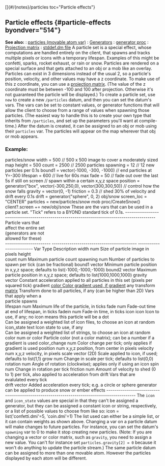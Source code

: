 []{#/{notes}/particles toc="Particle effects"}
  ## Particle effects {#particle-effects byondver="514"}
  **See also:**
  :   [particles (movable atom var)](ref/atom/movable/var/particles)
  :   [Generators](ref/%7Bnotes%7D/generators)
  :   [generator proc](ref/proc/generator)
  :   [Projection matrix](ref/%7Bnotes%7D/projection-matrix)
  :   [stddef.dm file](ref/%7B%7Bappendix%7D%7D/stddef%2edm)
  A particle set is a special effect, whose computations are handled
  entirely on the client, that spawns and tracks multiple pixels or icons
  with a temporary lifespan. Examples of this might be confetti, sparks,
  rocket exhaust, or rain or snow. Particles are rendered on a special
  surface and that gets attached to an obj or a mob like an overlay.
  Particles can exist in 3 dimensions instead of the usual 2, so a
  particle\'s position, velocity, and other values may have a z
  coordinate. To make use of this z coordinate, you can use a [projection
  matrix](ref/%7Bnotes%7D/projection-matrix). (The value of the z coordinate
  must be between -100 and 100 after projection. Otherwise it\'s not
  guaranteed the particle will be displayed.)
  To create a particle set, use `new` to create a new `/particles` datum,
  and then you can set the datum\'s vars. The vars can be set to constant
  values, or generator functions that will allow the client to choose from
  a range of values when spawning those particles. (The easiest way to
  handle this is to create your own type that inherits from `/particles`,
  and set up the parameters you\'ll want at compile-time.)
  After the datum is created, it can be assigned to an obj or mob using
  their `particles` var. The particles will appear on the map wherever
  that obj or mob appears.
  ### Example:
  particles/snow width = 500 // 500 x 500 image to cover a moderately
  sized map height = 500 count = 2500 // 2500 particles spawning = 12 //
  12 new particles per 0.1s bound1 = vector(-1000, -300, -1000) // end
  particles at Y=-300 lifespan = 600 // live for 60s max fade = 50 // fade
  out over the last 5s if still on screen // spawn within a certain x,y,z
  space position = generator(\"box\", vector(-300,250,0),
  vector(300,300,50)) // control how the snow falls gravity = vector(0,
  -1) friction = 0.3 // shed 30% of velocity and drift every 0.1s drift =
  generator(\"sphere\", 0, 2) obj/snow screen_loc = \"CENTER\" particles =
  new/particles/snow mob proc/CreateSnow() client?.screen += new/obj/snow
  These are the vars that can be used in a particle set. \"Tick\" refers
  to a BYOND standard tick of 0.1s.
    ---------------------------------------------------------------------------------------------
    Particle vars that                                                  
    affect the entire set                                               
    (generators are not                                                 
    allowed for these)                                                  
    ----------------------- ------------------------------------------- -------------------------
    Var                     Type                                        Description
    width                   num                                         Size of particle image in
                                                                        pixels
    height                                                              
    count                   num                                         Maximum particle count
    spawning                num                                         Number of particles to
                                                                        spawn per tick (can be
                                                                        fractional)
    bound1                  vector                                      Minimum particle position
                                                                        in x,y,z space; defaults
                                                                        to
                                                                        list(-1000,-1000,-1000)
    bound2                  vector                                      Maximum particle position
                                                                        in x,y,z space; defaults
                                                                        to list(1000,1000,1000)
    gravity                 vector                                      Constant acceleration
                                                                        applied to all particles
                                                                        in this set (pixels per
                                                                        squared tick)
    gradient                [color                                      Color gradient used, if
                            gradient](ref/%7Bnotes%7D/color-gradient)     any
    transform               [matrix](ref/%7Bnotes%7D/projection-matrix)   Transform done to all
                                                                        particles, if any (can be
                                                                        higher than 2D)
    Vars that apply when a                                              
    particle spawns                                                     
    lifespan                num                                         Maximum life of the
                                                                        particle, in ticks
    fade                    num                                         Fade-out time at end of
                                                                        lifespan, in ticks
    fadein                  num                                         Fade-in time, in ticks
    icon                    icon                                        Icon to use, if any; no
                                                                        icon means this particle
                                                                        will be a dot\
                                                                        Can be assigned a
                                                                        weighted list of icon
                                                                        files, to choose an icon
                                                                        at random
    icon_state              text                                        Icon state to use, if
                                                                        any\
                                                                        Can be assigned a
                                                                        weighted list of strings,
                                                                        to choose an icon at
                                                                        random
    color                   num or color                                Particle color (not a
                                                                        color matrix); can be a
                                                                        number if a gradient is
                                                                        used
    color_change            num                                         Color change per tick;
                                                                        only applies if gradient
                                                                        is used
    position                num                                         x,y,z position, from
                                                                        center in pixels
    velocity                num                                         x,y,z velocity, in pixels
    scale                   vector (2D)                                 Scale applied to icon, if
                                                                        used; defaults to
                                                                        list(1,1)
    grow                    num                                         Change in scale per tick;
                                                                        defaults to list(0,0)
    rotation                num                                         Angle of rotation
                                                                        (clockwise); applies only
                                                                        if using an icon
    spin                    num                                         Change in rotation per
                                                                        tick
    friction                num                                         Amount of velocity to
                                                                        shed (0 to 1) per tick,
                                                                        also applied to
                                                                        acceleration from drift
    Vars that are                                                       
    evalulated every tick                                               
    drift                   vector                                      Added acceleration every
                                                                        tick; e.g. a circle or
                                                                        sphere generator can be
                                                                        applied to produce snow
                                                                        or ember effects
    ---------------------------------------------------------------------------------------------
  The `icon` and `icon_state` values are special in that they can\'t be
  assigned a generator, but they can be assigned a constant icon or
  string, respectively, or a list of possible values to choose from like
  so: icon = list(\'confetti.dmi\'=5, \'coin.dmi\'=1)
  The list used can either be a simple list, or it can contain weights as
  shown above.
  Changing a var on a particle datum will make changes to future
  particles. For instance, you can set the datum\'s `spawning` var to 0 to
  make it stop creating new particles. (Note: If you are changing a vector
  or color matrix, such as `gravity`, you need to assign a new value. You
  can\'t for instance set `particles.gravity[2] = 0` because it won\'t do
  anything to update the particle stream.)
  The same particle datum can be assigned to more than one movable atom.
  However the particles displayed by each atom will be different.